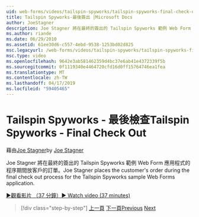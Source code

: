 ```yaml
---
uid: web-forms/videos/tailspin-spyworks/tailspin-spyworks-final-check-out
title: Tailspin Spyworks-最後簽出 |Microsoft Docs
author: JoeStagner
description: Joe Stagner 將在最終的簽出的 Tailspin Spyworks 範例 Web Form 應用程式的程序期間放客戶的訂單。
ms.author: riande
ms.date: 06/29/2010
ms.assetid: 61ee30d6-c557-4ebd-9538-1253bd02d825
msc.legacyurl: /web-forms/videos/tailspin-spyworks/tailspin-spyworks-final-check-out
msc.type: video
ms.openlocfilehash: 9642e3ab581462359d4bc37e6ab41e4372339f5b
ms.sourcegitcommit: 0f1119340e4464720cfd16d0ff15764746ea1fea
ms.translationtype: MT
ms.contentlocale: zh-TW
ms.lasthandoff: 04/17/2019
ms.locfileid: "59405465"
---
```

# <a name="tailspin-spyworks---final-check-out"></a><span data-ttu-id="c7083-103">Tailspin Spyworks - 最後檢查</span><span class="sxs-lookup"><span data-stu-id="c7083-103">Tailspin Spyworks - Final Check Out</span></span>

<span data-ttu-id="c7083-104">藉由[Joe Stagner](https://github.com/JoeStagner)</span><span class="sxs-lookup"><span data-stu-id="c7083-104">by [Joe Stagner](https://github.com/JoeStagner)</span></span>

<span data-ttu-id="c7083-105">Joe Stagner 將在最終的簽出的 Tailspin Spyworks 範例 Web Form 應用程式的程序期間放客戶的訂單。</span><span class="sxs-lookup"><span data-stu-id="c7083-105">Joe Stagner places the customer's order during the final check out process for the Tailspin Spyworks sample Web Forms application.</span></span>

[<span data-ttu-id="c7083-106">&#9654;觀看影片 （37 分鐘）</span><span class="sxs-lookup"><span data-stu-id="c7083-106">&#9654; Watch video (37 minutes)</span></span>](https://channel9.msdn.com/Blogs/ASP-NET-Site-Videos/tailspin-spyworks-final-check-out)

> [!div class="step-by-step"]
> <span data-ttu-id="c7083-107">[上一頁](tailspin-spyworks-migrate-the-shopping-cart.md)
> [下一頁](tailspin-spyworks-adding-user-product-reviews.md)</span><span class="sxs-lookup"><span data-stu-id="c7083-107">[Previous](tailspin-spyworks-migrate-the-shopping-cart.md)
[Next](tailspin-spyworks-adding-user-product-reviews.md)</span></span>
